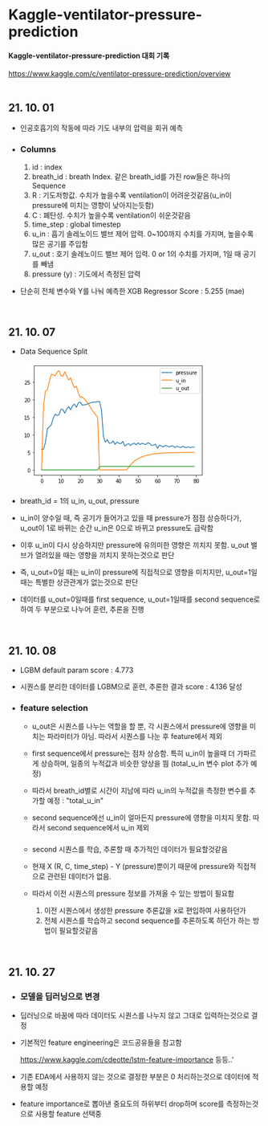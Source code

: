 # Kaggle-ventilator-pressure-prediction
#### Kaggle-ventilator-pressure-prediction 대회 기록
<https://www.kaggle.com/c/ventilator-pressure-prediction/overview>
</br>
</br>

## 21. 10. 01

* 인공호흡기의 작동에 따라 기도 내부의 압력을 회귀 예측

* ### Columns

  1. id : index
  2. breath_id : breath Index. 같은 breath_id를 가진 row들은 하나의 Sequence
  3. R : 기도저항값. 수치가 높을수록 ventilation이 어려운것같음(u_in이 pressure에 미치는 영향이 낮아지는듯함)
  4. C : 폐탄성. 수치가 높을수록 ventilation이 쉬운것같음
  5. time_step : global timestep
  6. u_in : 흡기 솔레노이드 밸브 제어 압력. 0~100까지 수치를 가지며, 높을수록 많은 공기를 주입함
  7. u_out : 호기 솔레노이드 밸브 제어 입력. 0 or 1의 수치를 가지며, 1일 때 공기를 빼냄
  8. pressure (y) : 기도에서 측정된 압력

* 단순히 전체 변수와 Y를 나눠 예측한 XGB Regressor Score : 5.255 (mae)



</br>

## 21. 10. 07

* Data Sequence Split

  ![1.png](images/1.png)

* breath_id = 1의 u_in, u_out, pressure
* u_in이 양수일 때, 즉 공기가 들어가고 있을 때 pressure가 점점 상승하다가, u_out이 1로 바뀌는 순간 u_in은 0으로 바뀌고 pressure도 급락함
* 이후 u_in이 다시 상승하지만 pressure에 유의미한 영향은 끼치지 못함. u_out 밸브가 열려있을 때는 영향을 끼치지 못하는것으로 판단
* 즉, u_out=0일 때는 u_in이 pressure에 직접적으로 영향을 미치지만, u_out=1일 때는 특별한 상관관계가 없는것으로 판단
* 데이터를 u_out=0일때를 first sequence, u_out=1일때를 second sequence로 하여 두 부분으로 나누어 훈련, 추론을 진행



</br>

## 21. 10. 08

* LGBM default param score : 4.773

* 시퀀스를 분리한 데이터를 LGBM으로 훈련, 추론한 결과 score : 4.136 달성

* ### feature selection

  * u_out은 시퀀스를 나누는 역할을 할 뿐, 각 시퀀스에서 pressure에 영향을 미치는 파라미터가 아님. 따라서 시퀀스를 나눈 후 feature에서 제외

  * first sequence에서 pressure는 점차 상승함. 특히 u_in이 높을때 더 가파르게 상승하며, 일종의 누적값과 비슷한 양상을 띔 (total_u_in 변수 plot 추가 예정)

  * 따라서 breath_id별로 시간이 지남에 따라 u_in의 누적값을 측정한 변수를 추가할 예정 : "total_u_in"

  * second sequence에선 u_in이 얼마든지 pressure에 영향을 미치지 못함. 따라서 second sequence에서 u_in 제외

    ### 

  * second 시퀀스를 학습, 추론할 때 추가적인 데이터가 필요할것같음

  * 현재 X (R, C, time_step) - Y (pressure)뿐이기 때문에 pressure와 직접적으로 관련된 데이터가 없음.

  * 따라서 이전 시퀀스의 pressure 정보를 가져올 수 있는 방법이 필요함

    1. 이전 시퀀스에서 생성한 pressure 추론값을 x로 편입하여 사용하던가
    2. 전체 시퀀스를 학습하고 second sequence를 추론하도록 하던가 하는 방법이 필요할것같음



</br>

## 21. 10. 27

* ### 모델을 딥러닝으로 변경

* 딥러닝으로 바꿈에 따라 데이터도 시퀀스를 나누지 않고 그대로 입력하는것으로 결정

* 기본적인 feature engineering은 코드공유들을 참고함

  <https://www.kaggle.com/cdeotte/lstm-feature-importance> 등등..'

* 기존 EDA에서 사용하지 않는 것으로 결정한 부분은 0 처리하는것으로 데이터에 적용할 예정

* feature importance로 뽑아낸 중요도의 하위부터 drop하며 score를 측정하는것으로 사용할 feature 선택중

  

